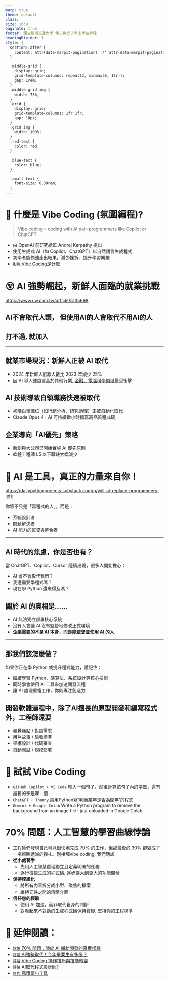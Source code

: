 ```yaml
---
marp: true
theme: default
class: 
size: 16:9
paginate: true
footer: 國立陽明交通大學 電子與光子學士學位學程
headingDivider: 1
style: |
  section::after {
    content: attr(data-marpit-pagination) '/' attr(data-marpit-pagination-total);
  }
  
  .middle-grid {
    display: grid;
    grid-template-columns: repeat(2, minmax(0, 1fr));
    gap: 1rem;
  }
  .middle-grid img {
    width: 75%;
  }
  .grid {
    display: grid;
    grid-template-columns: 1fr 1fr;
    gap: 10px;
  }
  .grid img {
    width: 100%;
  }
  .red-text {
    color: red;
  }
  
  .blue-text {
    color: blue;  
  }

  .small-text {
    font-size: 0.80rem;
  }
---
```

# 🤖 什麼是 Vibe Coding (氛圍編程)?
> Vibe coding = coding with AI pair-programmers like Copilot or ChatGPT
+ 由 OpenAI 前研究總監 Andrej Karpathy 提出
+ 使用生成式 AI（如 Copilot、ChatGPT）以自然語言生成程式
+ 初學者能快速產出結果，減少挫折、提升學習樂趣
+ [`影片` Vibe Coding是什麼](https://youtu.be/8me0juJCpWM?si=3tcdojzGbhJKxFGo)

# 😵 AI 強勢崛起，新鮮人面臨的就業挑戰
https://www.cw.com.tw/article/5135668

## AI不會取代人類， 但使用AI的人會取代不用AI的人
## 打不過, 就加入
---
## 就業市場現況：新鮮人正被 AI 取代
- 2024 年新鮮人招募人數比 2023 年減少 25%
- 因 AI 導入速度遠高於其他行業, <u>金融、電腦科學領域</u>最受衝擊 
## AI 技術導致白領職務快速被取代
- 初階白領職位（如行銷分析、研究助理）正被自動化取代
- Claude Opus 4：AI 可持續數小時撰寫高品質程式碼
## 企業導向「AI優先」策略
- 新創與大公司已開始實施 AI 優先原則  
- 軟體工程師 L5 以下職缺大幅減少

# 👊 AI 是工具，真正的力量來自你！
https://dailypythonprojects.substack.com/p/will-ai-replace-programmers-lets

你將不只是「寫程式的人」，而是：
- 系統設計者
- 問題解決者
- AI 能力的監督與整合者
---
## AI 時代的焦慮，你是否也有？
當 ChatGPT、Copilot、Cursor 陸續出現，很多人開始擔心：

- AI 會不會取代我們？
- 我還需要學程式嗎？
- 現在學 Python 還來得及嗎？


## 關於 AI 的真相是……

- AI 無法獨立部署核心系統  
- 沒有人會讓 AI 沒有監督地修改正式環境  
- **企業需要的不是 AI 本身，而是能監督並使用 AI 的人**
---
## 那我們該怎麼做？

如果你正在學 Python 或提升程式能力，請記住：

- 繼續學習 Python、演算法、系統設計等核心技能
- 同時學會使用 AI 工具來加速開發流程
- 讓 AI 處理重複工作，你則專注創造力

## 開發軟體過程中，除了AI擅長的原型開發和編寫程式外，工程師還要
  - 發覺痛點 / 對談需求
  - 用戶故事 / 驗收標準
  - 架構設計 / 代碼審查  
  - 自動測試 / 規模部署

# 🚀 試試 Vibe Coding
- `GitHub Copilot + VS Code` 輸入一個句子，然後計算該句子內的字數，還有最長的字是哪一個
- `ChatGPT + Thonny` 請用Python寫'判斷某年是否為閏年'的程式
- `Gemini + Google Colab` Write a Python program to remove the background from an image file I just uploaded in Google Colab.

# 70% 問題：人工智慧的學習曲線悖論
- 工程師們發現自己可以很快地完成 70% 的工作，但那最後的 30% 卻變成了一場報酬遞減的掙扎。剛接觸vibe coding, 我們應該
- **從小處著手**
  - 先用人工智慧處理獨立且定義明確的任務
  - 逐行檢視生成的程式碼, 逐步擴大到更大的功能開發
- **保持模組化**
  - 將所有內容拆分成小型、聚焦的檔案
  - 維持元件之間的清晰介面
- **信任您的經驗**
  - 使用 AI 加速，而非取代自身的判斷
  - 對看起來不對勁的生成程式碼保持質疑, 堅持你的工程標準

# 🔗 延伸閱讀：
+ [`評論` 70% 問題：關於 AI 輔助開發的真實樣貌](https://www.thingsaboutweb.dev/zh-TW/posts/the-70-percent-problem)
+ [`評論` AI強勢取代！今年畢業生有多慘？](https://www.cw.com.tw/article/5135668)
+ [`評論` Vibe Coding 操作技巧與技能轉變](https://ikala.ai/zh-tw/blog/ikala-ai-insight/vibe-coding-intro/)
+ [`評論` AI取代程式設計師?](https://dailypythonprojects.substack.com/p/will-ai-replace-programmers-lets) 
+ [`影片` 高鐵票小工具](https://youtu.be/wuo3Gp09fEs?si=8bNNxXflqnAuNm-f)
